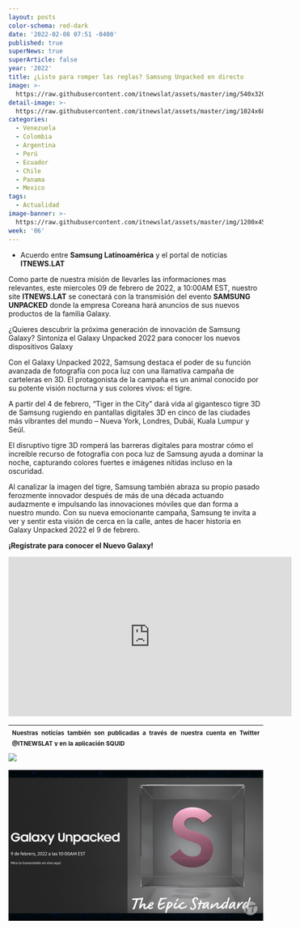 ```yaml
---
layout: posts
color-schema: red-dark
date: '2022-02-08 07:51 -0400'
published: true
superNews: true
superArticle: false
year: '2022'
title: ¿Listo para romper las reglas? Samsung Unpacked en directo
image: >-
  https://raw.githubusercontent.com/itnewslat/assets/master/img/540x320/Samsung-Unpacked-p.jpg
detail-image: >-
  https://raw.githubusercontent.com/itnewslat/assets/master/img/1024x680/Samsung-Unpacked-g.jpg
categories:
  - Venezuela
  - Colombia
  - Argentina
  - Perú
  - Ecuador
  - Chile
  - Panama
  - Mexico
tags:
  - Actualidad
image-banner: >-
  https://raw.githubusercontent.com/itnewslat/assets/master/img/1200x450/Samsung-Unpacked.jpg
week: '06'
---
```

- Acuerdo entre **Samsung Latinoamérica** y el portal de noticias **ITNEWS.LAT**

Como parte de nuestra misión de llevarles las informaciones mas relevantes, este miercoles 09 de febrero de 2022, a 10:00AM EST, nuestro site **ITNEWS.LAT** se conectará con la transmisión del evento **SAMSUNG UNPACKED** donde la empresa Coreana hará anuncios de sus nuevos productos de la familia Galaxy.

¿Quieres descubrir la próxima generación de innovación de Samsung Galaxy? Sintoniza el Galaxy Unpacked 2022 para conocer los nuevos dispositivos Galaxy

Con el Galaxy Unpacked 2022, Samsung destaca el poder de su función avanzada de fotografía con poca luz con una llamativa campaña de carteleras en 3D. El protagonista de la campaña es un animal conocido por su potente visión nocturna y sus colores vivos: el tigre.

A partir del 4 de febrero, “Tiger in the City” dará vida al gigantesco tigre 3D de Samsung rugiendo en pantallas digitales 3D en cinco de las ciudades más vibrantes del mundo – Nueva York, Londres, Dubái, Kuala Lumpur y Seúl.

El disruptivo tigre 3D romperá las barreras digitales para mostrar cómo el increíble recurso de fotografía con poca luz de Samsung ayuda a dominar la noche, capturando colores fuertes e imágenes nítidas incluso en la oscuridad.

Al canalizar la imagen del tigre, Samsung también abraza su propio pasado ferozmente innovador después de más de una década actuando audazmente e impulsando las innovaciones móviles que dan forma a nuestro mundo. Con su nueva emocionante campaña, Samsung te invita a ver y sentir esta visión de cerca en la calle, antes de hacer historia en Galaxy Unpacked 2022 el 9 de febrero.

**¡Regístrate para conocer el Nuevo Galaxy!** 

<iframe width="560" height="315" src="https://www.youtube.com/embed/KpTBm_fg-Wk" title="YouTube video player" frameborder="0" allow="accelerometer; autoplay; clipboard-write; encrypted-media; gyroscope; picture-in-picture" allowfullscreen></iframe>

<table style="height: 42px;" width="569">
<tbody>
<tr>
<td style="text-align: justify;"><sub><strong>Nuestras noticias también son publicadas a través de nuestra cuenta en Twitter <a href="https://twitter.com/itnewslat?lang=es">@ITNEWSLAT</a> y en la aplicación <a href="https://squidapp.co/en/">SQUID</a></strong></sub></td>
</tr>
</tbody>
</table>

<img src="https://tracker.metricool.com/c3po.jpg?hash=56f88a41e39ab42c063cc51676587a04"/>


![](https://raw.githubusercontent.com/itnewslat/assets/master/img/540x320/Samsung-Unpacked-p.jpg)